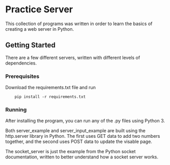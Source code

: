 # Practice Server 

This collection of programs was written in order to learn the basics of creating a web server in Python. 


## Getting Started

There are a few different servers, written with different levels of dependencies. 

### Prerequisites

Download the requirements.txt file and run

		pip install -r requirements.txt

### Running

After installing the program, you can run any of the .py files using Python 3. 

Both server_example and server_input_example are built using the http.server library in Python. The first uses GET data to add two numbers together, and the second uses POST data to update the visable page. 

The socket_server is just the example from the Python socket documentation, written to better understand how a socket server works. 